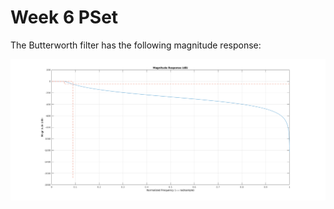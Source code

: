 # Week 6 PSet

The Butterworth filter has the following magnitude response:

![**Figure 1** ](butterworth.png) 